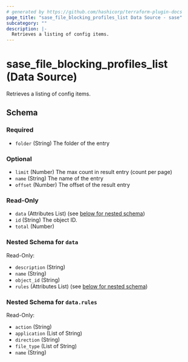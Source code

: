 ```yaml
---
# generated by https://github.com/hashicorp/terraform-plugin-docs
page_title: "sase_file_blocking_profiles_list Data Source - sase"
subcategory: ""
description: |-
  Retrieves a listing of config items.
---
```


# sase_file_blocking_profiles_list (Data Source)

Retrieves a listing of config items.



<!-- schema generated by tfplugindocs -->
## Schema

### Required

- `folder` (String) The folder of the entry

### Optional

- `limit` (Number) The max count in result entry (count per page)
- `name` (String) The name of the entry
- `offset` (Number) The offset of the result entry

### Read-Only

- `data` (Attributes List) (see [below for nested schema](#nestedatt--data))
- `id` (String) The object ID.
- `total` (Number)

<a id="nestedatt--data"></a>
### Nested Schema for `data`

Read-Only:

- `description` (String)
- `name` (String)
- `object_id` (String)
- `rules` (Attributes List) (see [below for nested schema](#nestedatt--data--rules))

<a id="nestedatt--data--rules"></a>
### Nested Schema for `data.rules`

Read-Only:

- `action` (String)
- `application` (List of String)
- `direction` (String)
- `file_type` (List of String)
- `name` (String)


